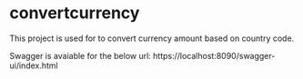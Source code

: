 # convertcurrency
This project is used for to convert currency amount based on country code.

Swagger is avaiable for the below url:
https://localhost:8090/swagger-ui/index.html
